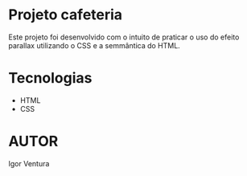 <h1>Projeto cafeteria</h1>
  
<p>Este projeto foi desenvolvido com o intuito de praticar o uso do efeito parallax utilizando o CSS e a semmântica do HTML.</p>


<h1>Tecnologias</h1>
<ul>
  <li>HTML</li>
  <li>CSS</li>
</ul>

<h1>AUTOR</h1>
Igor Ventura
